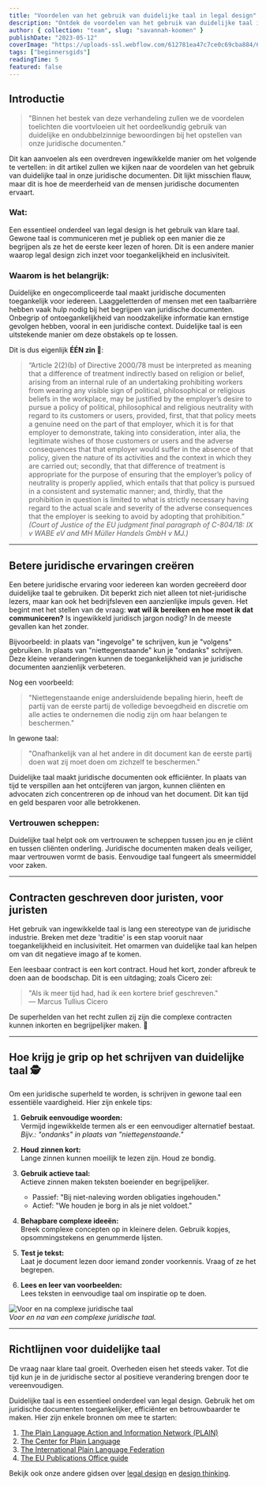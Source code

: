 ```yaml
---
title: "Voordelen van het gebruik van duidelijke taal in legal design"
description: "Ontdek de voordelen van het gebruik van duidelijke taal in juridische ontwerpen, waaronder meer toegankelijkheid, efficiëntie en vertrouwen. Leer hoe u in klare taal schrijft en vind bronnen om uw vaardigheden te verbeteren."
author: { collection: "team", slug: "savannah-koomen" }
publishDate: "2023-05-12"
coverImage: "https://uploads-ssl.webflow.com/612781ea47c7ce0c69cba884/645e1f7aa712b0144ad2f3de_plaincover.png"
tags: ["beginnersgids"]
readingTime: 5
featured: false
---
```


## Introductie

> "Binnen het bestek van deze verhandeling zullen we de voordelen toelichten die voortvloeien uit het oordeelkundig gebruik van duidelijke en ondubbelzinnige bewoordingen bij het opstellen van onze juridische documenten."

Dit kan aanvoelen als een overdreven ingewikkelde manier om het volgende te vertellen: in dit artikel zullen we kijken naar de voordelen van het gebruik van duidelijke taal in onze juridische documenten. Dit lijkt misschien flauw, maar dit is hoe de meerderheid van de mensen juridische documenten ervaart.

### **Wat:**

Een essentieel onderdeel van legal design is het gebruik van klare taal. Gewone taal is communiceren met je publiek op een manier die ze begrijpen als ze het de eerste keer lezen of horen. Dit is een andere manier waarop legal design zich inzet voor toegankelijkheid en inclusiviteit.

### **Waarom is het belangrijk:**

Duidelijke en ongecompliceerde taal maakt juridische documenten toegankelijk voor iedereen. Laaggeletterden of mensen met een taalbarrière hebben vaak hulp nodig bij het begrijpen van juridische documenten. Onbegrip of ontoegankelijkheid van noodzakelijke informatie kan ernstige gevolgen hebben, vooral in een juridische context. Duidelijke taal is een uitstekende manier om deze obstakels op te lossen.

Dit is dus eigenlijk **ÉÉN zin 🥶**:

> “Article 2(2)(b) of Directive 2000/78 must be interpreted as meaning that a difference of treatment indirectly based on religion or belief, arising from an internal rule of an undertaking prohibiting workers from wearing any visible sign of political, philosophical or religious beliefs in the workplace, may be justified by the employer’s desire to pursue a policy of political, philosophical and religious neutrality with regard to its customers or users, provided, first, that that policy meets a genuine need on the part of that employer, which it is for that employer to demonstrate, taking into consideration, inter alia, the legitimate wishes of those customers or users and the adverse consequences that that employer would suffer in the absence of that policy, given the nature of its activities and the context in which they are carried out; secondly, that that difference of treatment is appropriate for the purpose of ensuring that the employer’s policy of neutrality is properly applied, which entails that that policy is pursued in a consistent and systematic manner; and, thirdly, that the prohibition in question is limited to what is strictly necessary having regard to the actual scale and severity of the adverse consequences that the employer is seeking to avoid by adopting that prohibition.”  
> _(Court of Justice of the EU judgment final paragraph of C-804/18: IX v WABE eV and MH Müller Handels GmbH v MJ.)_

---

## Betere juridische ervaringen creëren

Een betere juridische ervaring voor iedereen kan worden gecreëerd door duidelijke taal te gebruiken. Dit beperkt zich niet alleen tot niet-juridische lezers, maar kan ook het bedrijfsleven een aanzienlijke impuls geven. Het begint met het stellen van de vraag: **wat wil ik bereiken en hoe moet ik dat communiceren?** Is ingewikkeld juridisch jargon nodig? In de meeste gevallen kan het zonder.

Bijvoorbeeld: in plaats van "ingevolge" te schrijven, kun je "volgens" gebruiken. In plaats van "niettegenstaande" kun je "ondanks" schrijven. Deze kleine veranderingen kunnen de toegankelijkheid van je juridische documenten aanzienlijk verbeteren.

Nog een voorbeeld:

> "Niettegenstaande enige andersluidende bepaling hierin, heeft de partij van de eerste partij de volledige bevoegdheid en discretie om alle acties te ondernemen die nodig zijn om haar belangen te beschermen."

In gewone taal:

> "Onafhankelijk van al het andere in dit document kan de eerste partij doen wat zij moet doen om zichzelf te beschermen."

Duidelijke taal maakt juridische documenten ook efficiënter. In plaats van tijd te verspillen aan het ontcijferen van jargon, kunnen cliënten en advocaten zich concentreren op de inhoud van het document. Dit kan tijd en geld besparen voor alle betrokkenen.

### **Vertrouwen scheppen:**

Duidelijke taal helpt ook om vertrouwen te scheppen tussen jou en je cliënt en tussen cliënten onderling. Juridische documenten maken deals veiliger, maar vertrouwen vormt de basis. Eenvoudige taal fungeert als smeermiddel voor zaken.

---

## Contracten geschreven door juristen, voor juristen

Het gebruik van ingewikkelde taal is lang een stereotype van de juridische industrie. Breken met deze 'traditie' is een stap vooruit naar toegankelijkheid en inclusiviteit. Het omarmen van duidelijke taal kan helpen om van dit negatieve imago af te komen.

Een leesbaar contract is een kort contract. Houd het kort, zonder afbreuk te doen aan de boodschap. Dit is een uitdaging; zoals Cicero zei:

> "Als ik meer tijd had, had ik een kortere brief geschreven."  
> — Marcus Tullius Cicero

De superhelden van het recht zullen zij zijn die complexe contracten kunnen inkorten en begrijpelijker maken. 🦹

---

## Hoe krijg je grip op het schrijven van duidelijke taal 🕵️

Om een juridische superheld te worden, is schrijven in gewone taal een essentiële vaardigheid. Hier zijn enkele tips:

1. **Gebruik eenvoudige woorden:**  
   Vermijd ingewikkelde termen als er een eenvoudiger alternatief bestaat.  
   _Bijv.: "ondanks" in plaats van "niettegenstaande."_

2. **Houd zinnen kort:**  
   Lange zinnen kunnen moeilijk te lezen zijn. Houd ze bondig.

3. **Gebruik actieve taal:**  
   Actieve zinnen maken teksten boeiender en begrijpelijker.

   - Passief: "Bij niet-naleving worden obligaties ingehouden."
   - Actief: "We houden je borg in als je niet voldoet."

4. **Behapbare complexe ideeën:**  
   Breek complexe concepten op in kleinere delen. Gebruik kopjes, opsommingstekens en genummerde lijsten.

5. **Test je tekst:**  
   Laat je document lezen door iemand zonder voorkennis. Vraag of ze het begrepen.

6. **Lees en leer van voorbeelden:**  
   Lees teksten in eenvoudige taal om inspiratie op te doen.

![Voor en na complexe juridische taal](https://uploads-ssl.webflow.com/612781ea47c7ce0c69cba884/645e15bac8fcbff22dca1991_before-after-plain-language.png)  
_Voor en na van een complexe juridische taal._

---

## Richtlijnen voor duidelijke taal

De vraag naar klare taal groeit. Overheden eisen het steeds vaker. Tot die tijd kun je in de juridische sector al positieve verandering brengen door te vereenvoudigen.

Duidelijke taal is een essentieel onderdeel van legal design. Gebruik het om juridische documenten toegankelijker, efficiënter en betrouwbaarder te maken. Hier zijn enkele bronnen om mee te starten:

1. [The Plain Language Action and Information Network (PLAIN)](https://www.plainlanguage.gov/)
2. [The Center for Plain Language](https://centerforplainlanguage.org/)
3. [The International Plain Language Federation](https://www.iplain.org/)
4. [The EU Publications Office guide](https://op.europa.eu/en/web/eu-vocabularies/writing-in-plain-language)

Bekijk ook onze andere gidsen over [legal design](https://www.patroon.nl/resource/beginnersgids-over-legal-design) en [design thinking](https://www.patroon.nl/resource/beginnersgids-deel-2-design-thinking-en-legal-design).
